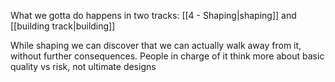 What we gotta do happens in two tracks: [[4 - Shaping|shaping]] and [[building track|building]]

While shaping we can discover that we can actually walk away from it, without further consequences. People in charge of it think more about basic quality vs risk, not ultimate designs